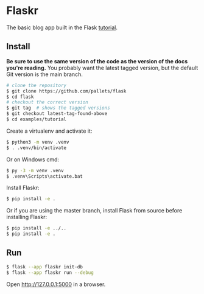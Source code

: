 # Flaskr

The basic blog app built in the Flask [tutorial](https://flask.palletsprojects.com/tutorial/).

## Install

**Be sure to use the same version of the code as the version of the docs
you're reading.** You probably want the latest tagged version, but the
default Git version is the main branch.

```bash
# clone the repository
$ git clone https://github.com/pallets/flask
$ cd flask
# checkout the correct version
$ git tag  # shows the tagged versions
$ git checkout latest-tag-found-above
$ cd examples/tutorial
```

Create a virtualenv and activate it:

```bash
$ python3 -m venv .venv
$ . .venv/bin/activate
```

Or on Windows cmd:

```cmd
$ py -3 -m venv .venv
$ .venv\Scripts\activate.bat
```

Install Flaskr:

```bash
$ pip install -e .
```

Or if you are using the master branch, install Flask from source before installing Flaskr:

```bash
$ pip install -e ../..
$ pip install -e .
```

## Run

```bash
$ flask --app flaskr init-db
$ flask --app flaskr run --debug
```

Open http://127.0.0.1:5000 in a browser.
